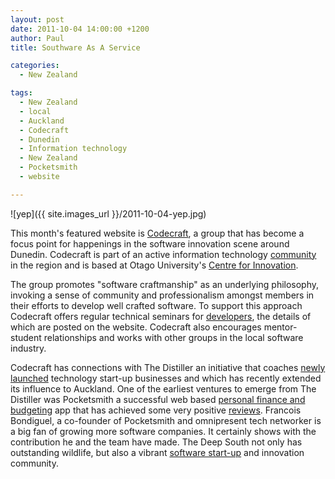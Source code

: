 ```yaml
---
layout: post
date: 2011-10-04 14:00:00 +1200
author: Paul
title: Southware As A Service

categories:
  - New Zealand

tags:
  - New Zealand
  - local
  - Auckland
  - Codecraft
  - Dunedin
  - Information technology
  - New Zealand
  - Pocketsmith
  - website

---
```


![yep]({{ site.images_url }}/2011-10-04-yep.jpg)

This month's featured website is [Codecraft](http://codecraft.org.nz/), a group that has become a focus point for happenings in the software innovation scene around Dunedin. Codecraft is part of an active information technology [community](http://archived.link/http://codecraft.org.nz/?q=node/8) in the region and is based at Otago University's [Centre for Innovation](http://www.otago.ac.nz/centreforinnovation/).

The group promotes "software craftmanship" as an underlying philosophy, invoking a sense of community and professionalism amongst members in their efforts to develop well crafted software. To support this approach Codecraft offers regular technical seminars for [developers](https://iwantmyname.co.nz/services/developer/), the details of which are posted on the website. Codecraft also encourages mentor-student relationships and works with other groups in the local software industry.

Codecraft has connections with The Distiller an initiative that coaches [newly launched](http://archived.link/http://www.thedistiller.org/startups) technology start-up businesses and which has recently extended its influence to Auckland. One of the earliest ventures to emerge from The Distiller was Pocketsmith a successful web based [personal finance and budgeting](http://www.pocketsmith.com/) app that has achieved some very positive [reviews](http://techcrunch.com/2009/07/18/start-saving-pocketsmith-is-a-crystal-ball-for-your-bank-accounts/). Francois Bondiguel, a co-founder of Pocketsmith and omnipresent tech networker is a big fan of growing more software companies. It certainly shows with the contribution he and the team have made. The Deep South not only has outstanding wildlife, but also a vibrant [software start-up](https://iwantmyname.com/blog/2011/09/iwantmyname-backs-startup-weekend.html) and innovation community.
